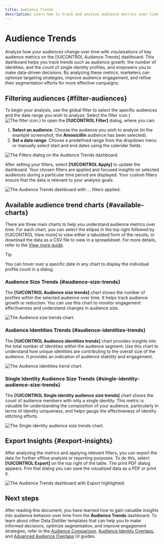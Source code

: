 ```yaml
---
title: Audience Trends
description: Learn how to track and analyze audience metrics over time using the Audience Trends dashboard. Set audience filters, analyze size and identity trends, and export insights for data-driven decisions.
---
```


# Audience Trends

Analyze how your audiences change over time with visulaisations of key audience metrics on the [!UICONTROL Audience Trends] dashboard. This dashboard helps you track trends such as audience growth, the number of identities, and the count of single identity profiles, and empowers you to make data-driven decisions. By analyzing these metrics, marketers can optimize targeting strategies, improve audience engagement, and refine their segmentation efforts for more effective campaigns.

## Filtering audiences {#filter-audiences}

To begin your analysis, use the global filter to select the specific audiences and the date range you wish to analyze. Select the filter icon (![The filter icon.]()) to open the **[!UICONTROL Filter]** dialog, where you can:

1. **Select an audience**: Choose the audience you wish to analyze (in the example screenshot, the **Amoxicillin** audience has been selected).
1. **Set a date range**: Choose a predefined range from the dropdown menu or manually select start and end dates using the calendar fields.

![The Filters dialog on the Audience Trends dashboard.]()

After setting your filters, select **[!UICONTROL Apply]** to update the dashboard. Your chosen filters are applied and focused insights on selected audiences during a particular time period are displayed. Your custom filters ensure that the data is relevant to your analysis goals.

![The Audience Trends dashboard with ... filters applied.]()

## Available audience trend charts {#available-charts}

There are three main charts to help you understand audience metrics over time. For each chart, you can select the ellipse in the top right followed by [!UICONTROL View more] to view either a tabulated form of the results, or download the data as a CSV file to view in a spreadsheet. For more details, refer to the [View more guide](../view-more.md).

>[!TIP]
>
>You can hover over a specific date in any chart to display the individual profile count in a dialog.

### Audience Size Trends {#audience-size-trends}

The **[!UICONTROL Audience size trends]** chart shows the number of profiles within the selected audience over time. It helps track audience growth or reduction. You can use this chart to monitor engagement effectiveness and understand changes in audience size.

![The Audience size trends chart.]()

### Audience Identities Trends {#audience-identities-trends}

The **[!UICONTROL Audience identities trends]** chart provides insights into the total number of identities within the audience segment. Use this chart to understand how unique identities are contributing to the overall size of the audience. It provides an indication of audience stability and engagement.

![The Audience identities trend chart.]()

### Single Identity Audience Size Trends {#single-identity-audience-size-trends}

The **[!UICONTROL Single identity audience size trends]** chart shows the count of audience members with only a single identity. This metric is valuable for understanding the composition of your audience, particularly in terms of identity uniqueness, and helps gauge the effectiveness of identity stitching efforts.

![The Single identity audience size trends chart.]()

## Export Insights {#export-insights}

After analyzing the metrics and applying relevant filters, you can export the data for further offline analysis or reporting purposes. To do this, select **[!UICONTROL Export]** on the top right of the table. The print PDF dialog appears. Frm that dialog you can save the visualized data as a PDF or print it.

![The Audience Trends dashboard with Export highlighted.]()

## Next steps

After reading this document, you have learned how to gain valuable insights into audience behavior over time from the **Audience Trends** dashboard. To learn about other Data Distiller templates that can help you to make informed decisions, optimize segmentation, and improve engagement strategies, refer to the [Audience Comparison](./comparison.md), [Audience Identity Overlaps](./identity-overlaps.md), and [Advanced Audience Overlaps](./overlaps.md) UI guides.
